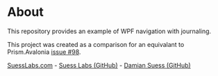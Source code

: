 # About

This repository provides an example of WPF navigation with journaling.

This project was created as a comparison for an equivalant to Prism.Avalonia [issue #98](https://github.com/AvaloniaCommunity/Prism.Avalonia/issues/98).

[SuessLabs.com](https://suesslabs.com/) - [Suess Labs (GitHub)](https://github.com/SuessLabs) - [Damian Suess (GitHub)](https://github.com/DamianSuess)
